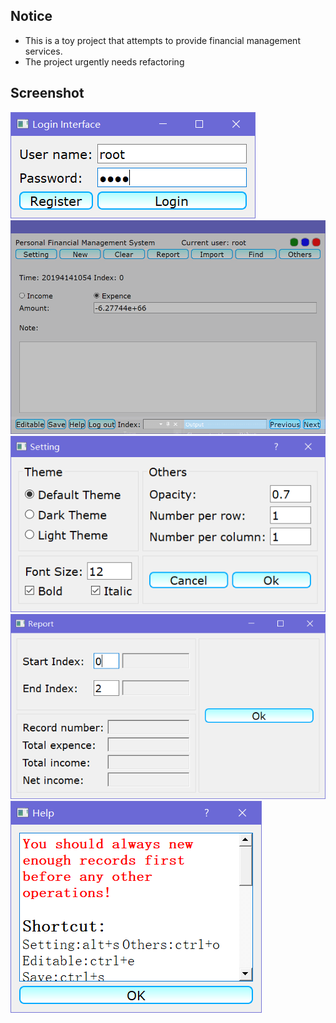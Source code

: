 ## Notice
+ This is a toy project that attempts to provide financial management services.
+ The project urgently needs refactoring

## Screenshot
![register](annex/register.png)
![main](annex/main.png)
![setting](annex/setting.png)
![report](annex/report.png)
![help](annex/help.png)